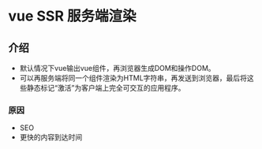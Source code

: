 # vue SSR 服务端渲染

## 介绍

- 默认情况下vue输出vue组件，再浏览器生成DOM和操作DOM。
- 可以再服务端将同一个组件渲染为HTML字符串，再发送到浏览器，最后将这些静态标记“激活”为客户端上完全可交互的应用程序。

### 原因

- SEO
- 更快的内容到达时间